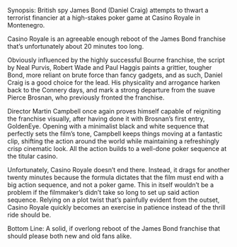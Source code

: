 Synopsis: British spy James Bond (Daniel Craig) attempts to thwart a terrorist financier at a high-stakes poker game at Casino Royale in Montenegro.

Casino Royale is an agreeable enough reboot of the James Bond franchise that’s unfortunately about 20 minutes too long.

Obviously influenced by the highly successful Bourne franchise, the script by Neal Purvis, Robert Wade and Paul Haggis paints a grittier, tougher Bond, more reliant on brute force than fancy gadgets, and as such, Daniel Craig is a good choice for the lead.  His physicality and arrogance harken back to the Connery days, and mark a strong departure from the suave Pierce Brosnan, who previously fronted the franchise.

Director Martin Campbell once again proves himself capable of reigniting the franchise visually, after having done it with Brosnan’s first entry, GoldenEye.  Opening with a minimalist black and white sequence that perfectly sets the film’s tone, Campbell keeps things moving at a fantastic clip, shifting the action around the world while maintaining a refreshingly crisp cinematic look.  All the action builds to a well-done poker sequence at the titular casino.

Unfortunately, Casino Royale doesn’t end there.  Instead, it drags for another twenty minutes because the formula dictates that the film must end with a big action sequence, and not a poker game.  This in itself wouldn’t be a problem if the filmmaker’s didn’t take so long to set up said action sequence.  Relying on a plot twist that’s painfully evident from the outset, Casino Royale quickly becomes an exercise in patience instead of the thrill ride should be.

Bottom Line: A solid, if overlong reboot of the James Bond franchise that should please both new and old fans alike.